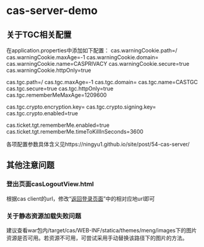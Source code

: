 # cas-server-demo
## 关于TGC相关配置
在application.properties中添加如下配置：
cas.warningCookie.path=/
cas.warningCookie.maxAge=-1
cas.warningCookie.domain=
cas.warningCookie.name=CASPRIVACY
cas.warningCookie.secure=true
cas.warningCookie.httpOnly=true

cas.tgc.path=/
cas.tgc.maxAge=-1
cas.tgc.domain=
cas.tgc.name=CASTGC
cas.tgc.secure=true
cas.tgc.httpOnly=true
cas.tgc.rememberMeMaxAge=1209600

cas.tgc.crypto.encryption.key=
cas.tgc.crypto.signing.key=
cas.tgc.crypto.enabled=true

cas.ticket.tgt.rememberMe.enabled=true
cas.ticket.tgt.rememberMe.timeToKillInSeconds=3600

各项配置参数具体含义见https://ningyu1.github.io/site/post/54-cas-server/

## 其他注意问题
### 登出页面casLogoutView.html
根据cas client的url，修改“<a href="http://127.0.0.1:8080">返回登录页面</a>”中的相对应地url即可
### 关于静态资源加载失败问题
建议查看war包内/target/cas/WEB-INF/statica/themes/meng/images下的图片资源是否可用。若资源不可用，可尝试采用手动替换该路径下的图片的方法。
